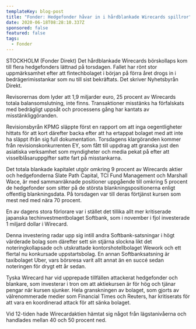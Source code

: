 ```yaml
---
templateKey: blog-post
title: "Fonder: Hedgefonder håvar in i hårdblankade Wirecards spillror"
date: 2020-06-18T08:28:10.337Z
sponsored: false
featured: false
tags:
  - Fonder
---
```

STOCKHOLM (Fonder Direkt) Det hårdblankade Wirecards börskollaps kom till flera hedgefonders lättnad på torsdagen. Fallet har rönt stor uppmärksamhet efter att fintechbolaget i början på förra året drogs in i bedrägerimisstankar som nu till sist bekräftats. Det skriver Nyhetsbyrån Direkt.

Revisorernas dom lyder att 1,9 miljarder euro, 25 procent av Wirecards totala balansomslutning, inte finns. Transaktioner misstänks ha förfalskats med bedrägligt uppsåt och processens gång har kantats av misstänkliggöranden.

Revisionsbyrån KPMG släppte först en rapport om att inga oegentligheter hittats för att kort därefter backa efter att ha ertappat bolaget med att inte ha släppt ifrån sig full dokumentation. Torsdagens klargöranden kommer från revisionskonkurrenten EY, som fått till uppdrag att granska just den asiatiska verksamhet som myndigheter och media pekat på efter att visselblåsaruppgifter satte fart på misstankarna.

Det totala blankade kapitalet utgör omkring 9 procent av Wirecards aktier och hedgefonderna Slate Path Capital, TCI Fund Management och Marshall Wace, är med sammanräknade positioner uppgående till omkring 5 procent de hedgefonder som sitter på de största blankningspositionerna enligt offentlig blankningsdata. På torsdagen var till deras förtjänst kursen som mest ned med nära 70 procent.

En av dagens stora förlorare var i stället det tillika allt mer kritiserade japanska techinvestmentbolaget Softbank, som i november i fjol investerade 1 miljard dollar i Wirecard.

Denna investering radar upp sig intill andra Softbank-satsningar i högt värderade bolag som därefter sett sin stjärna slockna likt det noteringkollapsade och utskrattade kontorshotellbolaget Wework och ett flertal nu konkursade uppstartsbolag. En annan Softbanksatsning är taxibolaget Uber, vars börsresa varit allt annat än en succé sedan noteringen för drygt ett år sedan.

Tyska Wirecard har vid upprepade tillfällen attackerat hedgefonder och blankare, som investerar i tron om att aktiekursen är för hög och tjänar pengar när kursen sjunker. Hela granskningen av bolaget, som gjorts av välrenommerade medier som Financial Times och Reuters, har kritiserats för att vara en koordinerad attack för att sänka bolaget.

Vid 12-tiden hade Wirecardaktien hämtat sig något från lägstanivåerna och handlades mellan 40 och 50 procent ned.